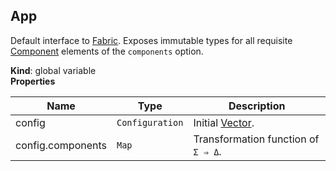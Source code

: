 <a name="App"></a>

## App
Default interface to [Fabric](Fabric).  Exposes immutable types for all
requisite [Component](Component) elements of the `components` option.

**Kind**: global variable  
**Properties**

| Name | Type | Description |
| --- | --- | --- |
| config | <code>Configuration</code> | Initial [Vector](Vector). |
| config.components | <code>Map</code> | Transformation function of `Σ ⇒ Δ`. |

